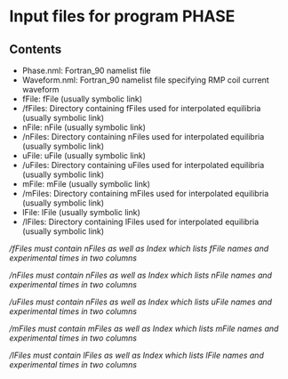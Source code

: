 # Input files for program PHASE

## Contents

- Phase.nml: Fortran_90 namelist file
- Waveform.nml: Fortran_90 namelist file specifying RMP coil current waveform
- fFile: fFile (usually symbolic link)
- /fFiles: Directory containing fFiles used for interpolated equilibria (usually symbolic link)
- nFile: nFile (usually symbolic link)
- /nFiles: Directory containing nFiles used for interpolated equilibria (usually symbolic link)
- uFile: uFile (usually symbolic link)
- /uFiles: Directory containing uFiles used for interpolated equilibria (usually symbolic link)
- mFile: mFile (usually symbolic link)
- /mFiles: Directory containing mFiles used for interpolated equilibria (usually symbolic link)
- lFile: lFile (usually symbolic link)
- /lFiles: Directory containing lFiles used for interpolated equilibria (usually symbolic link)

*/fFiles must contain nFiles as well as Index which lists fFile names and experimental times in two columns*

*/nFiles must contain nFiles as well as Index which lists nFile names and experimental times in two columns*

*/uFiles must contain nFiles as well as Index which lists uFile names and experimental times in two columns*

*/mFiles must contain mFiles as well as Index which lists mFile names and experimental times in two columns*

*/lFiles must contain lFiles as well as Index which lists lFile names and experimental times in two columns*
